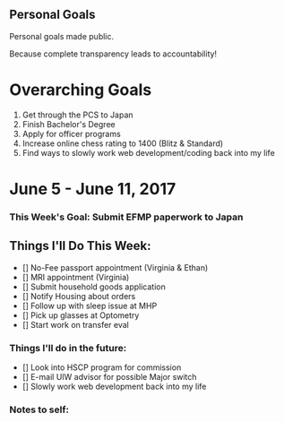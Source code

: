 Personal Goals
--------------

Personal goals made public.

Because complete transparency leads to accountability! 

# Overarching Goals 
1. Get through the PCS to Japan
2. Finish Bachelor's Degree
3. Apply for officer programs
4. Increase online chess rating to 1400 (Blitz & Standard)
5. Find ways to slowly work web development/coding back into my life

# June 5 - June 11, 2017

### This Week's Goal: Submit EFMP paperwork to Japan

## Things I'll Do This Week:
- [] No-Fee passport appointment (Virginia & Ethan)
- [] MRI appointment (Virginia)
- [] Submit household goods application
- [] Notify Housing about orders
- [] Follow up with sleep issue at MHP
- [] Pick up glasses at Optometry
- [] Start work on transfer eval

### Things I'll do in the future:
- [] Look into HSCP program for commission
- [] E-mail UIW advisor for possible Major switch
- [] Slowly work web development back into my life

### Notes to self:


